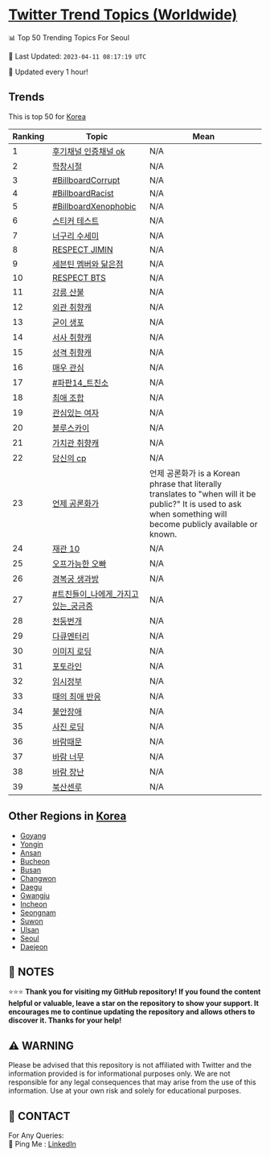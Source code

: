 [Twitter Trend Topics (Worldwide)](https://github.com/ErcinDedeoglu/Twitter-Trend-Topics)
==========


📊 Top 50 Trending Topics For Seoul

📆 Last Updated: `2023-04-11 08:17:19 UTC`

🔧 Updated every 1 hour!


## Trends

This is top 50 for [Korea](</Korea>)

| Ranking | Topic | Mean |
| ------- | ------------ | ------------ |
| 1 | [후기채널 인증채널 ok](http://twitter.com/search?q=%ed%9b%84%ea%b8%b0%ec%b1%84%eb%84%90+%ec%9d%b8%ec%a6%9d%ec%b1%84%eb%84%90+ok) | N/A |
| 2 | [학창시절](http://twitter.com/search?q=%ed%95%99%ec%b0%bd%ec%8b%9c%ec%a0%88) | N/A |
| 3 | [#BillboardCorrupt](http://twitter.com/search?q=%23BillboardCorrupt) | N/A |
| 4 | [#BillboardRacist](http://twitter.com/search?q=%23BillboardRacist) | N/A |
| 5 | [#BillboardXenophobic](http://twitter.com/search?q=%23BillboardXenophobic) | N/A |
| 6 | [스티커 테스트](http://twitter.com/search?q=%ec%8a%a4%ed%8b%b0%ec%bb%a4+%ed%85%8c%ec%8a%a4%ed%8a%b8) | N/A |
| 7 | [너구리 수세미](http://twitter.com/search?q=%eb%84%88%ea%b5%ac%eb%a6%ac+%ec%88%98%ec%84%b8%eb%af%b8) | N/A |
| 8 | [RESPECT JIMIN](http://twitter.com/search?q=RESPECT+JIMIN) | N/A |
| 9 | [세븐틴 멤버와 닮은점](http://twitter.com/search?q=%ec%84%b8%eb%b8%90%ed%8b%b4+%eb%a9%a4%eb%b2%84%ec%99%80+%eb%8b%ae%ec%9d%80%ec%a0%90) | N/A |
| 10 | [RESPECT BTS](http://twitter.com/search?q=RESPECT+BTS) | N/A |
| 11 | [강릉 산불](http://twitter.com/search?q=%ea%b0%95%eb%a6%89+%ec%82%b0%eb%b6%88) | N/A |
| 12 | [외관 취향캐](http://twitter.com/search?q=%ec%99%b8%ea%b4%80+%ec%b7%a8%ed%96%a5%ec%ba%90) | N/A |
| 13 | [굳이 생포](http://twitter.com/search?q=%ea%b5%b3%ec%9d%b4+%ec%83%9d%ed%8f%ac) | N/A |
| 14 | [서사 취향캐](http://twitter.com/search?q=%ec%84%9c%ec%82%ac+%ec%b7%a8%ed%96%a5%ec%ba%90) | N/A |
| 15 | [성격 취향캐](http://twitter.com/search?q=%ec%84%b1%ea%b2%a9+%ec%b7%a8%ed%96%a5%ec%ba%90) | N/A |
| 16 | [매우 관심](http://twitter.com/search?q=%eb%a7%a4%ec%9a%b0+%ea%b4%80%ec%8b%ac) | N/A |
| 17 | [#파판14_트친소](http://twitter.com/search?q=%23%ed%8c%8c%ed%8c%9014_%ed%8a%b8%ec%b9%9c%ec%86%8c) | N/A |
| 18 | [최애 조합](http://twitter.com/search?q=%ec%b5%9c%ec%95%a0+%ec%a1%b0%ed%95%a9) | N/A |
| 19 | [관심있는 여자](http://twitter.com/search?q=%ea%b4%80%ec%8b%ac%ec%9e%88%eb%8a%94+%ec%97%ac%ec%9e%90) | N/A |
| 20 | [블루스카이](http://twitter.com/search?q=%eb%b8%94%eb%a3%a8%ec%8a%a4%ec%b9%b4%ec%9d%b4) | N/A |
| 21 | [가치관 취향캐](http://twitter.com/search?q=%ea%b0%80%ec%b9%98%ea%b4%80+%ec%b7%a8%ed%96%a5%ec%ba%90) | N/A |
| 22 | [당신의 cp](http://twitter.com/search?q=%eb%8b%b9%ec%8b%a0%ec%9d%98+cp) | N/A |
| 23 | [언제 공론화가](http://twitter.com/search?q=%ec%96%b8%ec%a0%9c+%ea%b3%b5%eb%a1%a0%ed%99%94%ea%b0%80) | 언제 공론화가 is a Korean phrase that literally translates to "when will it be public?" It is used to ask when something will become publicly available or known. |
| 24 | [재관 10](http://twitter.com/search?q=%ec%9e%ac%ea%b4%80+10) | N/A |
| 25 | [오프가능한 오빠](http://twitter.com/search?q=%ec%98%a4%ed%94%84%ea%b0%80%eb%8a%a5%ed%95%9c+%ec%98%a4%eb%b9%a0) | N/A |
| 26 | [경복궁 생과방](http://twitter.com/search?q=%ea%b2%bd%eb%b3%b5%ea%b6%81+%ec%83%9d%ea%b3%bc%eb%b0%a9) | N/A |
| 27 | [#트친들이_나에게_가지고있는_궁금증](http://twitter.com/search?q=%23%ed%8a%b8%ec%b9%9c%eb%93%a4%ec%9d%b4_%eb%82%98%ec%97%90%ea%b2%8c_%ea%b0%80%ec%a7%80%ea%b3%a0%ec%9e%88%eb%8a%94_%ea%b6%81%ea%b8%88%ec%a6%9d) | N/A |
| 28 | [천둥번개](http://twitter.com/search?q=%ec%b2%9c%eb%91%a5%eb%b2%88%ea%b0%9c) | N/A |
| 29 | [다큐멘터리](http://twitter.com/search?q=%eb%8b%a4%ed%81%90%eb%a9%98%ed%84%b0%eb%a6%ac) | N/A |
| 30 | [이미지 로딩](http://twitter.com/search?q=%ec%9d%b4%eb%af%b8%ec%a7%80+%eb%a1%9c%eb%94%a9) | N/A |
| 31 | [포토라인](http://twitter.com/search?q=%ed%8f%ac%ed%86%a0%eb%9d%bc%ec%9d%b8) | N/A |
| 32 | [임시정부](http://twitter.com/search?q=%ec%9e%84%ec%8b%9c%ec%a0%95%eb%b6%80) | N/A |
| 33 | [때의 최애 반응](http://twitter.com/search?q=%eb%95%8c%ec%9d%98+%ec%b5%9c%ec%95%a0+%eb%b0%98%ec%9d%91) | N/A |
| 34 | [불안장애](http://twitter.com/search?q=%eb%b6%88%ec%95%88%ec%9e%a5%ec%95%a0) | N/A |
| 35 | [사진 로딩](http://twitter.com/search?q=%ec%82%ac%ec%a7%84+%eb%a1%9c%eb%94%a9) | N/A |
| 36 | [바람때문](http://twitter.com/search?q=%eb%b0%94%eb%9e%8c%eb%95%8c%eb%ac%b8) | N/A |
| 37 | [바람 너무](http://twitter.com/search?q=%eb%b0%94%eb%9e%8c+%eb%84%88%eb%ac%b4) | N/A |
| 38 | [바람 장난](http://twitter.com/search?q=%eb%b0%94%eb%9e%8c+%ec%9e%a5%eb%82%9c) | N/A |
| 39 | [북산센루](http://twitter.com/search?q=%eb%b6%81%ec%82%b0%ec%84%bc%eb%a3%a8) | N/A |



## Other Regions in [Korea](</Korea>)

* [Goyang](</Korea/Goyang.md>)
* [Yongin](</Korea/Yongin.md>)
* [Ansan](</Korea/Ansan.md>)
* [Bucheon](</Korea/Bucheon.md>)
* [Busan](</Korea/Busan.md>)
* [Changwon](</Korea/Changwon.md>)
* [Daegu](</Korea/Daegu.md>)
* [Gwangju](</Korea/Gwangju.md>)
* [Incheon](</Korea/Incheon.md>)
* [Seongnam](</Korea/Seongnam.md>)
* [Suwon](</Korea/Suwon.md>)
* [Ulsan](</Korea/Ulsan.md>)
* [Seoul](</Korea/Seoul.md>)
* [Daejeon](</Korea/Daejeon.md>)



## 📝 NOTES

⭐⭐⭐ **Thank you for visiting my GitHub repository! If you found the content helpful or valuable, leave a star on the repository to show your support. It encourages me to continue updating the repository and allows others to discover it. Thanks for your help!**


## ⚠️ WARNING

Please be advised that this repository is not affiliated with Twitter and the information provided is for informational purposes only. We are not responsible for any legal consequences that may arise from the use of this information. Use at your own risk and solely for educational purposes.


## 📨 CONTACT

 For Any Queries:  
            🏓 Ping Me : [LinkedIn](https://www.linkedin.com/in/ercindedeoglu/)

